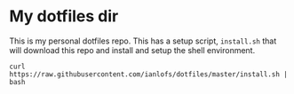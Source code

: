 # My dotfiles dir

This is my personal dotfiles repo. This has a setup script, `install.sh` that will download this repo and install and setup the shell environment.

`curl https://raw.githubusercontent.com/ianlofs/dotfiles/master/install.sh | bash`
